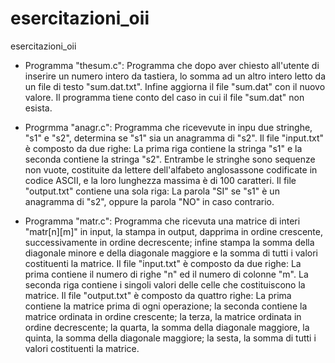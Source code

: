 # esercitazioni_oii

esercitazioni_oii

 - Programma "thesum.c": Programma che dopo aver chiesto all'utente di inserire un numero intero da tastiera, lo somma ad un altro intero letto da un file di testo "sum.dat.txt". 
   Infine aggiorna il file "sum.dat" con il nuovo valore. 
	Il programma tiene conto del caso in cui il file "sum.dat" non esista.
  
 - Progrmma "anagr.c": Programma che ricevevute in inpu due stringhe, "s1" e "s2", determina se "s1" sia un anagramma di "s2".
	Il file "input.txt" è composto da due righe: La prima riga contiene la stringa "s1" e la seconda contiene la stringa "s2". Entrambe le stringhe sono sequenze non vuote,
       costituite da lettere dell'alfabeto anglosassone codificate in codice ASCII, e la loro lunghezza massima è di 100 caratteri.
	Il file "output.txt" contiene una sola riga: La parola "SI" se "s1" è un anagramma di "s2", oppure la parola "NO" in caso contrario.

 - Programma "matr.c": Programma che ricevuta una matrice di interi "matr[n][m]" in input, la stampa in output, dapprima in ordine crescente, successivamente in ordine decrescente; 
   infine stampa la somma della diagonale minore e della diagonale maggiore e la somma di tutti i valori costituenti la matrice.
	Il file "input.txt" è composto da due righe: La prima contiene il numero di righe "n" ed il numero di colonne "m". La seconda riga contiene i singoli valori delle celle 
	che costituiscono la matrice.
	Il file "output.txt" è composto da quattro righe: La prima contiene la matrice prima di ogni operazione; la seconda contiene la matrice ordinata in ordine crescente; la terza, la matrice
	ordinata in ordine decrescente; la quarta, la somma della diagonale maggiore, la quinta, la somma della diagonale maggiore; la sesta, la somma di tutti i valori costituenti la matrice.